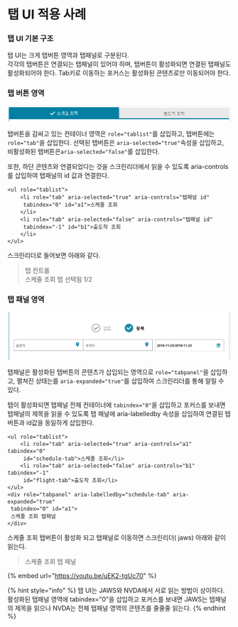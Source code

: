 # 탭 UI 적용 사례

### 탭 UI 기본 구조

탭 UI는 크게 탭버튼 영역과 탭패널로 구분된다.  
각각의 탭버튼은 연결되는 탭패널이 있어야 하며, 탭버튼이 활성화되면 연결된 탭패널도 활성화되어야 한다.  Tab키로 이동하는 포커스는 활성화된 콘텐츠로만 이동되어야 한다.

### 탭 버튼 영역

![](../../.gitbook/assets/image%20%2839%29.png)

탭버튼을 감싸고 있는 컨테이너 영역은 `role="tablist"`를 삽입하고, 탭버튼에는 `role="tab"`을 삽입한다. 선택된 탭버튼은 `aria-selected="true"`속성을 삽입하고, 비활성화된 탭버튼은`aria-selected="false"`를 삽입한다.

또한, 하단 콘텐츠와 연결되었다는 것을 스크린리더에서 읽을 수 있도록 aria-controls를 삽입하여 탭패널의 id 값과 연결한다.

```markup
<ul role="tablist">
    <li role="tab" aria-selected="true" aria-controls="탭패널 id" 
     tabindex="0" id="a1">스케줄 조회
    </li>
    <li role="tab" aria-selected="false" aria-controls="탭패널 id" 
     tabindex="-1" id="b1">출도착 조회
    </li>
</ul>
```

스크린리더로 들어보면 아래와 같다.

> 탭 컨트롤  
> 스케줄 조회 탭 선택됨 1/2

### 탭 패널 영역

![](../../.gitbook/assets/image%20%2857%29.png)

탭패널은 활성화된 탭버튼의 콘텐츠가 삽입되는 영역으로 `role="tabpanel"`을 삽입하고, 펼쳐진 상태는를 `aria-expanded="true"`를 삽입하여 스크린리더를 통해 알릴 수 있다.

탭이 활성화되면 탭패널 전체 컨테이너에 `tabindex="0"`을 삽입하고 포커스를 보내면 탭패널의 제목을 읽을 수 있도록 탭 패널에 aria-labelledby 속성을 삽입하여 연결된 탭버튼과 id값을 동일하게 삽입한다.

```markup
<ul role="tablist">
    <li role="tab" aria-selected="true" aria-controls="a1" tabindex="0" 
     id="schedule-tab">스케줄 조회</li>
    <li role="tab" aria-selected="false" aria-controls="b1" tabindex="-1" 
     id="flight-tab">출도착 조회</li>
</ul>
<div role="tabpanel" aria-labelledby="schedule-tab" aria-expanded="true" 
 tabindex="0" id="a1">
 스케줄 조회 탭패널
</div>
```

스케줄 조회 탭버튼이 활성화 되고 탭패널로 이동하면 스크린리더\( jaws\) 아래와 같이 읽는다.

> 스케줄 조회 탭 패널

{% embed url="https://youtu.be/uEK2-tgUc70" %}



{% hint style="info" %}
탭 UI는 JAWS와 NVDA에서 서로 읽는 방법이 상이하다.   
활성화된 탭패널 영역에 tabindex="0"을 삽입하고 포커스를 보내면 JAWS는 탭패널의 제목을 읽으나 NVDA는 전체 탭패널 영역의 콘텐츠를 줄줄줄 읽는다.
{% endhint %}

